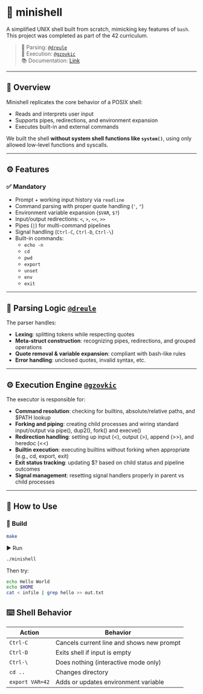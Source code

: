 # 🐚 minishell

A simplified UNIX shell built from scratch, mimicking key features of `bash`.  
This project was completed as part of the 42 curriculum.

> 🔸 Parsing: [`@dreule`](https://github.com/dreule28)  
> 🔸 Execution: [`@gzovkic`](https://github.com/gzovkic)<br>
> 📚 Documentation: [Link](https://foregoing-loan-6f5.notion.site/Minishell-75e85da6eec74129b14eac810c01c686)

---

## 🧠 Overview

Minishell replicates the core behavior of a POSIX shell:
- Reads and interprets user input
- Supports pipes, redirections, and environment expansion
- Executes built-in and external commands

We built the shell **without system shell functions like `system()`**, using only allowed low-level functions and syscalls.

---

## ⚙️ Features

### ✅ Mandatory
- Prompt + working input history via `readline`
- Command parsing with proper quote handling (`'`, `"`)
- Environment variable expansion (`$VAR`, `$?`)
- Input/output redirections: `<`, `>`, `<<`, `>>`
- Pipes (`|`) for multi-command pipelines
- Signal handling (`Ctrl-C`, `Ctrl-D`, `Ctrl-\`)
- Built-in commands:
  - `echo -n`
  - `cd`
  - `pwd`
  - `export`
  - `unset`
  - `env`
  - `exit`


---

## 🔄 Parsing Logic [`@dreule`](https://github.com/dreule28) 

The parser handles:
- **Lexing**: splitting tokens while respecting quotes
- **Meta-struct construction**: recognizing pipes, redirections, and grouped operations
- **Quote removal & variable expansion**: compliant with bash-like rules
- **Error handling**: unclosed quotes, invalid syntax, etc.

---

## ⚙️ Execution Engine [`@gzovkic`](https://github.com/gzovkic)

The executor is responsible for:
- **Command resolution**: checking for builtins, absolute/relative paths, and $PATH lookup
- **Forking and piping**: creating child processes and wiring standard input/output via pipe(), dup2(), fork() and execve()
- **Redirection handling**: setting up input (<), output (>), append (>>), and heredoc (<<)
- **Builtin execution**: executing builtins without forking when appropriate (e.g., cd, export, exit)
- **Exit status tracking**: updating $? based on child status and pipeline outcomes
- **Signal management**: resetting signal handlers properly in parent vs child processes

---

## 🚀 How to Use

### 🧱 Build
```bash
make
```
▶️ Run
```bash
./minishell
```
Then try:

```bash
echo Hello World
echo $HOME
cat < infile | grep hello >> out.txt
```
## ⌨️ Shell Behavior
| Action          | Behavior                                  |
| --------------- | ----------------------------------------- |
| `Ctrl-C`        | Cancels current line and shows new prompt |
| `Ctrl-D`        | Exits shell if input is empty             |
| `Ctrl-\`        | Does nothing (interactive mode only)      |
| `cd ..`         | Changes directory                         |
| `export VAR=42` | Adds or updates environment variable      |
